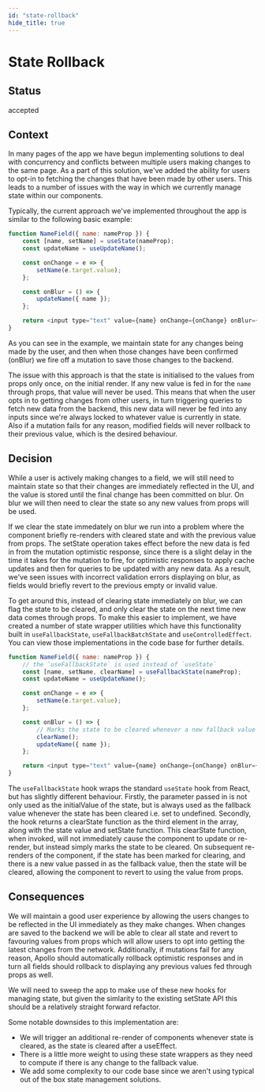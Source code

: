```yaml
---
id: "state-rollback"
hide_title: true
---
```


# State Rollback

## Status

accepted

## Context

In many pages of the app we have begun implementing solutions to deal with concurrency and conflicts
between multiple users making changes to the same page. As a part of this solution, we've added the
ability for users to opt-in to fetching the changes that have been made by other users. This leads
to a number of issues with the way in which we currently manage state within our components.

Typically, the current approach we've implemented throughout the app is similar to the following
basic example:

```javascript
function NameField({ name: nameProp }) {
	const [name, setName] = useState(nameProp);
	const updateName = useUpdateName();

	const onChange = e => {
		setName(e.target.value);
	};

	const onBlur = () => {
		updateName({ name });
	};

	return <input type="text" value={name} onChange={onChange} onBlur={onBlur} />;
}
```

As you can see in the example, we maintain state for any changes being made by the user, and then
when those changes have been confirmed (onBlur) we fire off a mutation to save those changes to the
backend.

The issue with this approach is that the state is initialised to the values from props only once, on
the initial render. If any new value is fed in for the `name` through props, that value will never
be used. This means that when the user opts in to getting changes from other users, in turn
triggering queries to fetch new data from the backend, this new data will never be fed into any
inputs since we're always locked to whatever value is currently in state. Also if a mutation fails
for any reason, modified fields will never rollback to their previous value, which is the desired
behaviour.

## Decision

While a user is actively making changes to a field, we will still need to maintain state so that
their changes are immediately reflected in the UI, and the value is stored until the final change
has been committed on blur. On blur we will then need to clear the state so any new values from
props will be used.

If we clear the state immedately on blur we run into a problem where the component briefly
re-renders with cleared state and with the previous value from props. The setState operation takes
effect before the new data is fed in from the mutation optimistic response, since there is a slight
delay in the time it takes for the mutation to fire, for optimistic responses to apply cache updates
and then for queries to be updated with any new data. As a result, we've seen issues with incorrect
validation errors displaying on blur, as fields would briefly revert to the previous empty or
invalid value.

To get around this, instead of clearing state immediately on blur, we can flag the state to be
cleared, and only clear the state on the next time new data comes through props. To make this easier
to implement, we have created a number of state wrapper utilities which have this functionality
built in `useFallbackState`, `useFallbackBatchState` and `useControlledEffect`. You can view those
implementations in the code base for further details.

```javascript
function NameField({ name: nameProp }) {
	// the `useFallbackState` is used instead of `useState`
	const [name, setName, clearName] = useFallbackState(nameProp);
	const updateName = useUpdateName();

	const onChange = e => {
		setName(e.target.value);
	};

	const onBlur = () => {
		// Marks the state to be cleared whenever a new fallback value is passed in on the next render
		clearName();
		updateName({ name });
	};

	return <input type="text" value={name} onChange={onChange} onBlur={onBlur} />;
}
```

The `useFallbackState` hook wraps the standard `useState` hook from React, but has slightly
different behaviour. Firstly, the parameter passed in is not only used as the initialValue of the
state, but is always used as the fallback value whenever the state has been cleared i.e. set to
undefined. Secondly, the hook returns a clearState function as the third element in the array, along
with the state value and setState function. This clearState function, when invoked, will not
immediately cause the component to update or re-render, but instead simply marks the state to be
cleared. On subsequent re-renders of the component, if the state has been marked for clearing, and
there is a new value passed in as the fallback value, then the state will be cleared, allowing the
component to revert to using the value from props.

## Consequences

We will maintain a good user experience by allowing the users changes to be reflected in the UI
immediately as they make changes. When changes are saved to the backend we will be able to clear all
state and revert to favouring values from props which will allow users to opt into getting the
latest changes from the network. Additionally, if mutations fail for any reason, Apollo should
automatically rollback optimistic responses and in turn all fields should rollback to displaying any
previous values fed through props as well.

We will need to sweep the app to make use of these new hooks for managing state, but given the
simlarity to the existing setState API this should be a relatively straight forward refactor.

Some notable downsides to this implementation are:

- We will trigger an additional re-render of components whenever state is cleared, as the state is
  cleared after a useEffect.
- There is a little more weight to using these state wrappers as they need to compute if there is
  any change to the fallback value.
- We add some complexity to our code base since we aren't using typical out of the box state
  management solutions.
